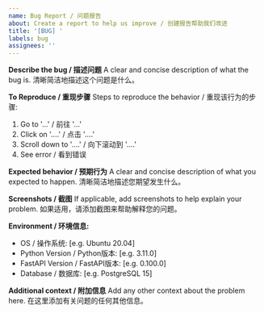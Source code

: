 ```yaml
---
name: Bug Report / 问题报告
about: Create a report to help us improve / 创建报告帮助我们改进
title: '[BUG] '
labels: bug
assignees: ''
---
```


**Describe the bug / 描述问题**
A clear and concise description of what the bug is.
清晰简洁地描述这个问题是什么。

**To Reproduce / 重现步骤**
Steps to reproduce the behavior / 重现该行为的步骤:
1. Go to '...' / 前往 '...'
2. Click on '....' / 点击 '....'
3. Scroll down to '....' / 向下滚动到 '....'
4. See error / 看到错误

**Expected behavior / 预期行为**
A clear and concise description of what you expected to happen.
清晰简洁地描述您期望发生什么。

**Screenshots / 截图**
If applicable, add screenshots to help explain your problem.
如果适用，请添加截图来帮助解释您的问题。

**Environment / 环境信息:**
 - OS / 操作系统: [e.g. Ubuntu 20.04]
 - Python Version / Python版本: [e.g. 3.11.0]
 - FastAPI Version / FastAPI版本: [e.g. 0.100.0]
 - Database / 数据库: [e.g. PostgreSQL 15]

**Additional context / 附加信息**
Add any other context about the problem here.
在这里添加有关问题的任何其他信息。
